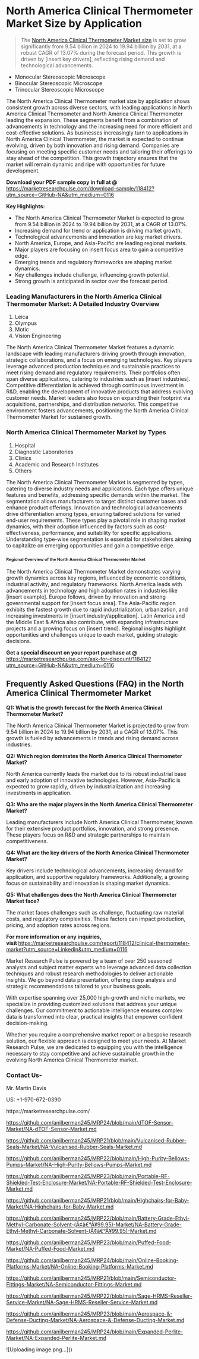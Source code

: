<h1>North America Clinical Thermometer Market&nbsp;Size by Application</h1><blockquote><p>The <a href="https://marketresearchpulse.com/download-sample/118412?utm_source=GitHub-NA&amp;utm_medium=0116">North America Clinical Thermometer Market size</a> is set to grow significantly from 9.54 billion in 2024 to 19.94 billion by 2031, at a robust CAGR of 13.07% during the forecast period. This growth is driven by [insert key drivers], reflecting rising demand and technological advancements.</p></blockquote><ul><li>Monocular Stereoscopic Microscope<li> Binocular Stereoscopic Microscope<li> Trinocular Stereoscopic Microscope</li></ul><p>The North America Clinical Thermometer market size by application shows consistent growth across diverse sectors, with leading applications in North America Clinical Thermometer and North America Clinical Thermometer leading the expansion. These segments benefit from a combination of advancements in technology and the increasing need for more efficient and cost-effective solutions. As businesses increasingly turn to applications in North America Clinical Thermometer, the market is expected to continue evolving, driven by both innovation and rising demand. Companies are focusing on meeting specific customer needs and tailoring their offerings to stay ahead of the competition. This growth trajectory ensures that the market will remain dynamic and ripe with opportunities for future development.</p><p><strong>Download your PDF sample copy in full at @ </strong><a href="https://marketresearchpulse.com/download-sample/118412?utm_source=GitHub-NA&amp;utm_medium=0116">https://marketresearchpulse.com/download-sample/118412?utm_source=GitHub-NA&amp;utm_medium=0116</a></p><p><strong>Key Highlights: </strong></p><ul><li>The North America Clinical Thermometer Market is expected to grow from 9.54 billion in 2024 to 19.94 billion by 2031, at a CAGR of 13.07%.</li><li>Increasing demand for trend or application is driving market growth.</li><li>Technological advancements and innovation are key market drivers.</li><li>North America, Europe, and Asia-Pacific are leading regional markets.</li><li>Major players are focusing on insert focus area to gain a competitive edge.</li><li>Emerging trends and regulatory frameworks are shaping market dynamics.</li><li>Key challenges include challenge, influencing growth potential.</li><li>Strong growth is anticipated in sector over the forecast period.</li></ul><h3>Leading Manufacturers in the North America Clinical Thermometer Market: A Detailed Industry Overview</h3><ol><li>Leica</li><li>Olympus</li><li>Motic</li><li>Vision Engineering</li></ol><div class="flex max-w-full flex-col flex-grow"><div class="min-h-8 text-message flex w-full flex-col items-end gap-2 whitespace-normal break-words [.text-message+&amp;]:mt-5" dir="auto" data-message-author-role="assistant" data-message-id="fd8432e4-4910-450d-b182-61b7bfb0a01f" data-message-model-slug="gpt-4o"><div class="flex w-full flex-col gap-1 empty:hidden first:pt-[3px]"><div class="markdown prose w-full break-words dark:prose-invert light"><p>The North America Clinical Thermometer Market features a dynamic landscape with leading manufacturers driving growth through innovation, strategic collaborations, and a focus on emerging technologies. Key players leverage advanced production techniques and sustainable practices to meet rising demand and regulatory requirements. Their portfolios often span diverse applications, catering to industries such as [insert industries]. Competitive differentiation is achieved through continuous investment in R&amp;D, enabling the development of innovative products that address evolving customer needs. Market leaders also focus on expanding their footprint via acquisitions, partnerships, and distribution networks. This competitive environment fosters advancements, positioning the North America Clinical Thermometer Market for sustained growth.</p></div></div></div></div><h3>North America Clinical Thermometer Market by Types</h3><ol><li>Hospital<li> Diagnostic Laboratories<li> Clinics<li> Academic and Research Institutes<li> Others</li></ol><div class="flex max-w-full flex-col flex-grow"><div class="min-h-8 text-message flex w-full flex-col items-end gap-2 whitespace-normal break-words [.text-message+&amp;]:mt-5" dir="auto" data-message-author-role="assistant" data-message-id="084470be-0bb7-4664-bddf-5156b4f41249" data-message-model-slug="gpt-4o-mini"><div class="flex w-full flex-col gap-1 empty:hidden first:pt-[3px]"><div class="markdown prose w-full break-words dark:prose-invert light"><p>The North America Clinical Thermometer Market is segmented by types, catering to diverse industry needs and applications. Each type offers unique features and benefits, addressing specific demands within the market. The segmentation allows manufacturers to target distinct customer bases and enhance product offerings. Innovation and technological advancements drive differentiation among types, ensuring tailored solutions for varied end-user requirements. These types play a pivotal role in shaping market dynamics, with their adoption influenced by factors such as cost-effectiveness, performance, and suitability for specific applications. Understanding type-wise segmentation is essential for stakeholders aiming to capitalize on emerging opportunities and gain a competitive edge.</p></div></div></div></div><h3><span style="font-size: 11px;">Regional Overview of the North America Clinical Thermometer Market</span></h3><div class="flex max-w-full flex-col flex-grow"><div class="min-h-8 text-message flex w-full flex-col items-end gap-2 whitespace-normal break-words [.text-message+&amp;]:mt-5" dir="auto" data-message-author-role="assistant" data-message-id="e9038762-ce64-4e30-91c9-9bd413514231" data-message-model-slug="gpt-4o-mini"><div class="flex w-full flex-col gap-1 empty:hidden first:pt-[3px]"><div class="markdown prose w-full break-words dark:prose-invert light"><p>The North America Clinical Thermometer Market demonstrates varying growth dynamics across key regions, influenced by economic conditions, industrial activity, and regulatory frameworks. North America leads with advancements in technology and high adoption rates in industries like [insert example]. Europe follows, driven by innovation and strong governmental support for [insert focus area]. The Asia-Pacific region exhibits the fastest growth due to rapid industrialization, urbanization, and increasing investments in [insert industry/application]. Latin America and the Middle East &amp; Africa also contribute, with expanding infrastructure projects and a growing focus on [insert trend]. Regional insights highlight opportunities and challenges unique to each market, guiding strategic decisions.</p></div></div></div></div><p><strong>Get a special discount on your report purchase at @ </strong><a href="https://marketresearchpulse.com/ask-for-discount/118412?utm_source=GitHub-NA&amp;utm_medium=0116">https://marketresearchpulse.com/ask-for-discount/118412?utm_source=GitHub-NA&amp;utm_medium=0116</a></p><h2>Frequently Asked Questions (FAQ) in the North America Clinical Thermometer Market</h2><p><strong>Q1: What is the growth forecast for the North America Clinical Thermometer Market?</strong></p><p>The North America Clinical Thermometer Market is projected to grow from 9.54 billion in 2024 to 19.94 billion by 2031, at a CAGR of 13.07%. This growth is fueled by advancements in trends and rising demand across industries.</p><p><strong>Q2: Which region dominates the North America Clinical Thermometer Market?</strong></p><p>North America currently leads the market due to its robust industrial base and early adoption of innovative technologies. However, Asia-Pacific is expected to grow rapidly, driven by industrialization and increasing investments in application.</p><p><strong>Q3: Who are the major players in the North America Clinical Thermometer Market?</strong></p><p>Leading manufacturers include North America Clinical Thermometer, known for their extensive product portfolios, innovation, and strong presence. These players focus on R&amp;D and strategic partnerships to maintain competitiveness.</p><p><strong>Q4: What are the key drivers of the North America Clinical Thermometer Market?</strong></p><p>Key drivers include technological advancements, increasing demand for application, and supportive regulatory frameworks. Additionally, a growing focus on sustainability and innovation is shaping market dynamics.</p><p><strong>Q5: What challenges does the North America Clinical Thermometer Market face?</strong></p><p>The market faces challenges such as challenge, fluctuating raw material costs, and regulatory complexities. These factors can impact production, pricing, and adoption rates across regions.</p><p><strong>For more information or any inquiries, visit&nbsp;</strong><a href="https://marketresearchpulse.com/report/118412/clinical-thermometer-market?utm_source=Linkedin&utm_medium=0116">https://marketresearchpulse.com/report/118412/clinical-thermometer-market?utm_source=Linkedin&utm_medium=0116</a></p><p>Market Research Pulse is powered by a team of over 250 seasoned analysts and subject matter experts who leverage advanced data collection techniques and robust research methodologies to deliver actionable insights. We go beyond data presentation, offering deep analysis and strategic recommendations tailored to your business goals.</p><p>With expertise spanning over 25,000 high-growth and niche markets, we specialize in providing customized solutions that address your unique challenges. Our commitment to actionable intelligence ensures complex data is transformed into clear, practical insights that empower confident decision-making.</p><p>Whether you require a comprehensive market report or a bespoke research solution, our flexible approach is designed to meet your needs. At Market Research Pulse, we are dedicated to equipping you with the intelligence necessary to stay competitive and achieve sustainable growth in the evolving North America Clinical Thermometer market.</p><h3><strong>Contact Us-</strong></h3><p>Mr. Martin Davis</p><p>US: +1-970-672-0390</p><p>https://marketresearchpulse.com/</p><p><a href="https://github.com/anilberman245/MRP24/blob/main/dTOF-Sensor-Market/NA-dTOF-Sensor-Market.md">https://github.com/anilberman245/MRP24/blob/main/dTOF-Sensor-Market/NA-dTOF-Sensor-Market.md</a></p><p><a href="https://github.com/anilberman245/MRP21/blob/main/Vulcanised-Rubber-Seals-Market/NA-Vulcanised-Rubber-Seals-Market.md">https://github.com/anilberman245/MRP21/blob/main/Vulcanised-Rubber-Seals-Market/NA-Vulcanised-Rubber-Seals-Market.md</a></p><p><a href="https://github.com/anilberman245/MRP22/blob/main/High-Purity-Bellows-Pumps-Market/NA-High-Purity-Bellows-Pumps-Market.md">https://github.com/anilberman245/MRP22/blob/main/High-Purity-Bellows-Pumps-Market/NA-High-Purity-Bellows-Pumps-Market.md</a></p><p><a href="https://github.com/anilberman245/MRP23/blob/main/Portable-RF-Shielded-Test-Enclosure-Market/NA-Portable-RF-Shielded-Test-Enclosure-Market.md">https://github.com/anilberman245/MRP23/blob/main/Portable-RF-Shielded-Test-Enclosure-Market/NA-Portable-RF-Shielded-Test-Enclosure-Market.md</a></p><p><a href="https://github.com/anilberman245/MRP21/blob/main/Highchairs-for-Baby-Market/NA-Highchairs-for-Baby-Market.md">https://github.com/anilberman245/MRP21/blob/main/Highchairs-for-Baby-Market/NA-Highchairs-for-Baby-Market.md</a></p><p><a href="https://github.com/anilberman245/MRP22/blob/main/Battery-Grade-Ethyl-Methyl-Carbonate-Solvent-(Ã¢â€°Â¥99.95)-Market/NA-Battery-Grade-Ethyl-Methyl-Carbonate-Solvent-(Ã¢â€°Â¥99.95)-Market.md">https://github.com/anilberman245/MRP22/blob/main/Battery-Grade-Ethyl-Methyl-Carbonate-Solvent-(Ã¢â€°Â¥99.95)-Market/NA-Battery-Grade-Ethyl-Methyl-Carbonate-Solvent-(Ã¢â€°Â¥99.95)-Market.md</a></p><p><a href="https://github.com/anilberman245/MRP23/blob/main/Puffed-Food-Market/NA-Puffed-Food-Market.md">https://github.com/anilberman245/MRP23/blob/main/Puffed-Food-Market/NA-Puffed-Food-Market.md</a></p><p><a href="https://github.com/anilberman245/MRP24/blob/main/Online-Booking-Platforms-Market/NA-Online-Booking-Platforms-Market.md">https://github.com/anilberman245/MRP24/blob/main/Online-Booking-Platforms-Market/NA-Online-Booking-Platforms-Market.md</a></p><p><a href="https://github.com/anilberman245/MRP21/blob/main/Semiconductor-Fittings-Market/NA-Semiconductor-Fittings-Market.md">https://github.com/anilberman245/MRP21/blob/main/Semiconductor-Fittings-Market/NA-Semiconductor-Fittings-Market.md</a></p><p><a href="https://github.com/anilberman245/MRP22/blob/main/Sage-HRMS-Reseller-Service-Market/NA-Sage-HRMS-Reseller-Service-Market.md">https://github.com/anilberman245/MRP22/blob/main/Sage-HRMS-Reseller-Service-Market/NA-Sage-HRMS-Reseller-Service-Market.md</a></p><p><a href="https://github.com/anilberman245/MRP23/blob/main/Aerospace-&-Defense-Ducting-Market/NA-Aerospace-&-Defense-Ducting-Market.md">https://github.com/anilberman245/MRP23/blob/main/Aerospace-&-Defense-Ducting-Market/NA-Aerospace-&-Defense-Ducting-Market.md</a></p><p><a href="https://github.com/anilberman245/MRP24/blob/main/Expanded-Perlite-Market/NA-Expanded-Perlite-Market.md">https://github.com/anilberman245/MRP24/blob/main/Expanded-Perlite-Market/NA-Expanded-Perlite-Market.md</a></p>
![Uploading image.png…]()
